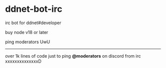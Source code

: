 # ddnet-bot-irc
irc bot for ddnet#developer

buy node v18 or later

ping moderators UwU

---

over 1k lines of code just to ping **@moderators** on discord from irc xxxxxxxxxxxxxxD


